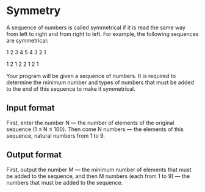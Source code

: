 # Symmetry
A sequence of numbers is called symmetrical if it is read 
the same way from left to right and from right to left. 
For example, the following sequences are symmetrical:

1 2 3 4 5 4 3 2 1

1 2 1 2 2 1 2 1

Your program will be given a sequence of numbers. It is 
required to determine the minimum number and types of 
numbers that must be added to the end of this sequence to 
make it symmetrical.

## Input format
First, enter the number N — the number of elements of the 
original sequence (1 ≤ N ≤ 100). Then come N numbers — 
the elements of this sequence, natural numbers from 1 to 
9.

## Output format
First, output the number M — the minimum number of 
elements that must be added to the sequence, and then M 
numbers (each from 1 to 9) — the numbers that must be 
added to the sequence.